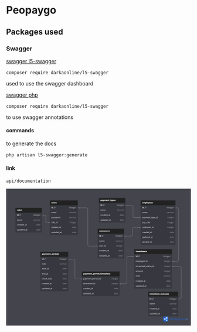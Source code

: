 
# Peopaygo

## Packages used

### Swagger

[swagger l5-swagger](https://github.com/DarkaOnLine/L5-Swagger/wiki/Installation-&-Configuration)
```
composer require darkaonline/l5-swagger
```
used to use the swagger dashboard

[swagger php](https://zircote.github.io/swagger-php/) 
```
composer require darkaonline/l5-swagger
```
to use swagger annotations

#### commands
to generate the docs
```
php artisan l5-swagger:generate
```

#### link
```
api/documentation
```
![peopago](https://raw.githubusercontent.com/MrNyG25/peopaygo-backend/main/peopago.png)
